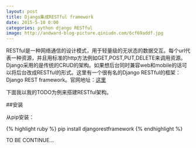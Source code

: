 ```yaml
---
layout: post
title: Django集成RESTful framework
date: 2015-5-10 0:00
categories: python django RESTful
image: http://andward-blog-picture.qiniudn.com/6cf69addf.jpg
---
```


RESTful是一种网络通信的设计模式，用于轻量级的无状态的数据交互。每个url代表一种资源，并且用标准的http方法例如GET,POST,PUT,DELETE来调用资源。Django采用的是传统的CRUD的架构。如果想后台同时兼容web和mobile的话可以将后台改成RESTful的形式。这里有一个很有名的Django RESTful的框架：Django REST framework。官网地址：[这里][link1]

下面我以我的TODO为例来搭建RESTful架构。

##安装

从pip安装：

{% highlight ruby %}
pip install djangorestframework
{% endhighlight %}

TO BE CONTINUE...



[link1]:http://www.django-rest-framework.org/